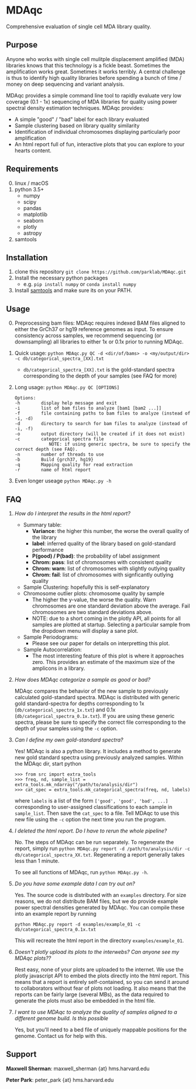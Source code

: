 # MDAqc
Comprehensive evaluation of single cell MDA library quality.

## Purpose
Anyone who works with single cell mulitple displacement amplified (MDA) libraries knows that this technology is a fickle beast. Sometimes the amplification works great. Sometimes it works terribly. A central challenge is thus to identify high quality libraries before spending a bunch of time / money on deep sequencing and variant analysis.

MDAqc provides a simple command line tool to rapidly evaluate very low coverage (0.1 - 1x) sequencing of MDA libraries for quality using power spectral density estimation techniques. MDAqc provides:
+ A simple "good" / "bad" label for each library evaluated
+ Sample clustering based on library quality similarity
+ Identification of individual chromosomes displaying particularly poor amplification
+ An html report full of fun, interactive plots that you can explore to your hearts content.

## Requirements
0. linux / macOS
1. python 3.5+
    + numpy
    + scipy
    + pandas
    + matplotlib
    + seaborn
    + plotly
    + astropy
2. samtools

## Installation
1. clone this repository `git clone https://github.com/parklab/MDAqc.git`
2. Install the necessary python packages
    + e.g. `pip install numpy` or `conda install numpy`
3. Install [samtools](http://www.htslib.org/download/) and make sure its on your PATH.

## Usage
0. Preprocessing bam files: MDAqc requires indexed BAM files aligned to either the GrCh37 or hg19 reference genomes as input. To ensure consistency across samples, we recommend sequencing (or downsampling) all libraries to either 1x or 0.1x prior to running MDAqc.

1. Quick usage: `python MDAqc.py QC -d <dir/of/bams> -o <my/output/dir> -c db/categorical_spectra_[XX].txt`
   * `db/categorical_spectra_[XX].txt` is the gold-standard spectra corresponding to the depth of your samples (see FAQ for more)

2. Long usage: `python MDAqc.py QC [OPTIONS]`

   ```
   Options:
   -h        display help message and exit
   -i        list of bam files to analyze [bam1 [bam2 ...]]
   -f        file containing paths to bam files to analyze (instead of -i, -d)
   -d        directory to search for bam files to analyze (instead of -i, -f)
   -o        output directory (will be created if it does not exist)
   -c        categorical spectra file
                NOTE: if using generic spectra, be sure to specify the correct depth (see FAQ).
   -n        number of threads to use
   -b        Build {grch37, hg19}
   -q        Mapping quality for read extraction
   -r        name of html report
   ```

3. Even longer useage `python MDAqc.py -h`

## FAQ
1. *How do I interpret the results in the html report?*
   * Summary table:
      + __Variance__: the higher this number, the worse the overall quality of the library
      + __label__: inferred quality of the library based on gold-standard performance
      + __P(good) / P(bad)__: the probability of label assignment
      + __Chrom: pass__: list of chromosomes with consistent quality
      + __Chrom: warn__: list of chromosomes with slightly outlying quality
      + __Chrom: fail__: list of chromosomes with signficantly outlying quality
   * Sample Clustering: hopefully this is self-explanatory
   * Chromosome outlier plots: chromosome quality by sample
      + The higher the y-value, the worse the quality. Warn chromosomes are one standard deviation above the average. Fail chromosomes are two standard deviations above.
      + NOTE: due to a short coming in the plotly API, all points for all samples are plotted at startup. Selecting a particular sample from the dropdown menu will display a sane plot.
   * Sample Periodograms:
      + Please see our paper for details on interpretting this plot.
   * Sample Autocorrelation:
      + The most interesting feature of this plot is where it approaches zero. This provides an estimate of the maximum size of the amplicons in a library. 

2. *How does MDAqc categorize a sample as good or bad?*

   MDAqc compares the behavior of the new sample to previously calculated gold-standard spectra. MDAqc is distributed with generic gold standard-spectra for depths corresponding to 1x (`db/categorical_spectra_1x.txt`) and 0.1x (`db/categorical_spectra_0.1x.txt`). If you are using these generic spectra, please be sure to specify the correct file corresponding to the depth of your samples using the `-c` option.

3. *Can I define my own gold-standard spectra?*

   Yes! MDAqc is also a python library. It includes a method to generate new gold standard spectra using previously analyzed samples. Within the MDAqc dir, start python
   ```
   >>> from src import extra_tools
   >>> freq, nd, sample_list = extra_tools.mk_ndarray("/path/to/analysis/dir")
   >>> cat_spec = extra_tools.mk_categorical_spectra(freq, nd, labels)
   ```
   where `labels` is a list of the form `['good', 'good', 'bad', ...]` corresponding to user-assigned classifications to each sample in `sample_list`. Then save the `cat_spec` to a file. Tell MDAqc to use this new file using the `-c` option the next time you run the program.

4. *I deleted the html report. Do I have to rerun the whole pipeline?*

   No. The steps of MDAqc can be run separately. To regenerate the report, simply run `python MDAqc.py report -d /path/to/analysis/dir -c db/categorical_spectra_XX.txt`. Regenerating a report generally takes less than 1 minute.

   To see all functions of MDAqc, run `python MDAqc.py -h`.

5. *Do you have some example data I can try out on?*

   Yes. The source code is distributed with an `examples` directory. For size reasons, we do not distribute BAM files, but we do provide example power spectral densities generated by MDAqc. You can compile these into an example report by running
   ```
   python MDAqc.py report -d examples/example_01 -c db/categorical_spectra_0.1x.txt
   ```
   This will recreate the html report in the directory `examples/example_01`.

6. *Doesn't plotly upload its plots to the interwebs? Can anyone see my MDAqc plots??*

   Rest easy, none of your plots are uploaded to the internet. We use the plotly javascript API to embed the plots directly into the html report. This means that a report is entirely self-contained, so you can send it around to collaborators without fear of plots not loading. It also means that the reports can be fairly large (several MBs), as the data required to generate the plots must also be embedded in the html file.

7. *I want to use MDAqc to analyze the quality of samples aligned to a different genome build. Is this possible*

   Yes, but you'll need to a bed file of uniquely mappable positions for the genome. Contact us for help with this.

## Support
__Maxwell Sherman__: maxwell\_sherman {at} hms.harvard.edu

__Peter Park__: peter\_park {at} hms.harvard.edu

